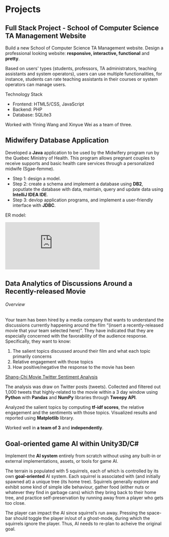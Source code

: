 # Projects

## Full Stack Project - School of Computer Science TA Management Website

Build a new  School of Computer Science TA  Management website. 
Design a professional looking website: **responsive, interactive, functional** and **pretty**.  

Based on users' types (students, professors, TA administrators, teaching assistants and system operators), users can use multiple functionalities, for instance, students can rate teaching assistants in their courses or system operators can manage users. 

Technology Stack

- Frontend: HTML5/CSS, JavaScript
- Backend: PHP
- Database: SQLite3

Worked with Yining Wang and Xinyue Wei as a team of three. 



## Midwifery Database Application

Developed a **Java** application to be used by the Midwifery program run by the Quebec Ministry of Health. This program allows pregnant couples to receive supports and basic health care services through a personalized midwife (Sgae-femme). 

- Step 1: design a model.
- Step 2: create a schema and implement a database using **DB2**, poputlate the database with data, maintain, query and update data using **IntelliJ IDEA IDE**. 
- Step 3: devlop application programs, and implement a user-friendly interface with **JDBC**. 



ER model:

![ER model](https://github.com/nzhou15/Projects/blob/main/images/ER.pdf)


## Data Analytics of Discussions Around a Recently-released Movie

###### Overview

Your team has been hired by a media company that wants to understand the discussions currently happening around the film “(insert a recently-released movie that your team selected here)”. They have indicated that they are especially concerned with the favorability of the audience response. Specifically, they want to know:

1. The salient topics discussed around their film and what each topic primarily concerns
2. Relative engagement with those topics
3. How positive/negative the response to the movie has been



[Shang-Chi Movie Twitter Sentiment Analysis](https://github.com/zhenglinxiao/comp598_finalproject)

The analysis was draw on Twitter posts (tweets). Collected and filtered out 1,000 tweets that highly-related to the movie within a 3 day window using **Python** with **Pandas** and **NumPy** libraries through **Tweepy API**.

Analyzed the salient topics by computing **tf-idf scores**, the relative engagement and the sentiments with those topics. Visualized results and reported using **Matplotlib** library. 

Worked well in **a team of 3** and **independently**. 



## Goal-oriented game AI within Unity3D/C#

Implement the **AI system** entirely from scratch without using any built-in or external implementations, assets, or tools for game AI. 

The terrain is populated with 5 squirrels, each of which is controlled by its own **goal-oriented** AI system. Each squirrel is associated with (and initially spawned at) a unique tree (its home tree). Squirrels generally explore and exhibit some kind of simple idle behaviour, gather food (either nuts or whatever they find in garbage cans) which they bring back to their home tree, and practice self-preservation by running away from a player who gets too close. 

The player can impact the AI since squirrel’s run away. Pressing the space-bar should toggle the player in/out of a ghost-mode, during which the squirrels ignore the player. Thus, AI needs to re-plan to acheive the original goal. 

